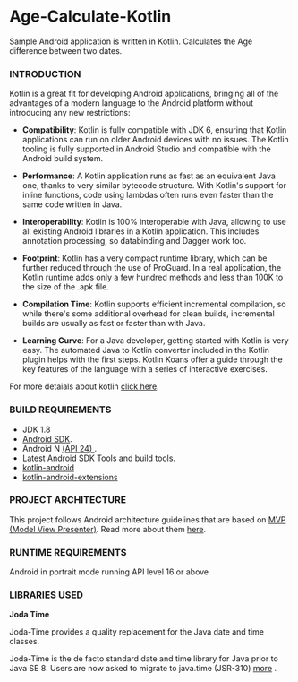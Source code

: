 # Age-Calculate-Kotlin

Sample Android application is written in Kotlin. Calculates the Age difference between two dates.

### INTRODUCTION ###

Kotlin is a great fit for developing Android applications, bringing all of the advantages of a modern language to the Android platform without introducing any new restrictions:

* **Compatibility**: Kotlin is fully compatible with JDK 6, ensuring that Kotlin applications can run on older Android devices with no issues. The Kotlin tooling is fully supported in Android Studio and compatible with the Android build system.

* **Performance**: A Kotlin application runs as fast as an equivalent Java one, thanks to very similar bytecode structure. With Kotlin's support for inline functions, code using lambdas often runs even faster than the same code written in Java.

* **Interoperability**: Kotlin is 100% interoperable with Java, allowing to use all existing Android libraries in a Kotlin application. This includes annotation processing, so databinding and Dagger work too.

* **Footprint**: Kotlin has a very compact runtime library, which can be further reduced through the use of ProGuard. In a real application, the Kotlin runtime adds only a few hundred methods and less than 100K to the size of the .apk file.

* **Compilation Time**: Kotlin supports efficient incremental compilation, so while there's some additional overhead for clean builds, incremental builds are usually as fast or faster than with Java.

* **Learning Curve**: For a Java developer, getting started with Kotlin is very easy. The automated Java to Kotlin converter included in the Kotlin plugin helps with the first steps. Kotlin Koans offer a guide through the key features of the language with a series of interactive exercises.

For more detaials about kotlin [click here](https://kotlinlang.org/docs/tutorials/).

### BUILD REQUIREMENTS ###

 - JDK 1.8
 - [Android SDK](http://developer.android.com/sdk/index.html).
 - Android N [(API 24) ](http://developer.android.com/tools/revisions/platforms.html).
 - Latest Android SDK Tools and build tools.
 - [kotlin-android ](https://kotlinlang.org/docs/reference/using-gradle.html)
 - [kotlin-android-extensions ](https://kotlinlang.org/docs/tutorials/android-plugin.html)
 
### PROJECT ARCHITECTURE ###

This project follows Android architecture guidelines that are based on [MVP (Model View Presenter)](https://en.wikipedia.org/wiki/Model%E2%80%93view%E2%80%93presenter). Read more about them [here](https://github.com/ribot/android-guidelines/blob/master/architecture_guidelines/android_architecture.md). 


### RUNTIME REQUIREMENTS ###

Android in portrait mode running API level 16 or above

### LIBRARIES USED ###

**Joda Time**

Joda-Time provides a quality replacement for the Java date and time classes.

Joda-Time is the de facto standard date and time library for Java prior to Java SE 8. Users are now asked to migrate to java.time (JSR-310) [more](http://www.joda.org/joda-time/) . 


